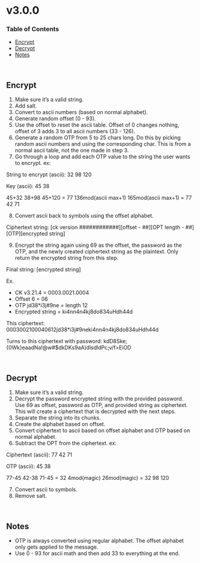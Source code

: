 # v3.0.0

### Table of Contents
- [Encrypt](#encrypt)
- [Decrypt](#decrypt)
- [Notes](#notes)

<br>

## Encrypt

1. Make sure it’s a valid string.
2. Add salt.
3. Convert to ascii numbers (based on normal alphabet).
4. Generate random offset (0 - 93).
5. Use the offset to reset the ascii table. Offset of 0 changes nothing, offset of 3 adds 3 to all ascii numbers (33 - 126).
6. Generate a random OTP from 5 to 25 chars long. Do this by picking random ascii numbers and using the corresponding char. This is from a normal ascii table, not the one made in step 3.
7. Go through a loop and add each OTP value to the string the user wants to encrypt. ex:

  String to encrypt (ascii): 32 98 120

  Key (ascii): 45 38

  45+32 38+98 45+120 = 77 136mod(ascii max+1) 165mod(ascii max+1) = 77 42 71

8. Convert ascii back to symbols using the offset alphabet.

  Ciphertext string: [ck version ############][offset - ##][OPT length - ##][OTP][encrypted string]

9. Encrypt the string again using 69 as the offset, the password as the OTP, and the newly created ciphertext string as the plaintext. Only return the encrypted string from this step.

Final string: [encrypted string]

Ex.
- CK v3.21.4 = 0003.0021.0004
- Offset 6 = 06
- OTP jd38*i3j#9ne = length 12
- Encrypted string = ki4nn4n4kj8do834uHdh44d

This ciphertext: 0003002100040612jd38*i3j#9neki4nn4n4kj8do834uHdh44d

Turns to this ciphertext with password: kdD8Ske;{0Wk}eaadNa!@w#$dkDKs9aA)dlsdldPc;v/f>EiOD

<br>

## Decrypt

1. Make sure it’s a valid string.
2. Decrypt the password encrypted string with the provided password. Use 69 as offset, password as OTP, and provided string as ciphertext. This will create a ciphertext that is decrypted with the next steps.
3. Separate the string into its chunks.
4. Create the alphabet based on offset.
5. Convert ciphertext to ascii based on offset alphabet and OTP based on normal alphabet.
6. Subtract the OPT from the ciphertext. ex:

  Ciphertext (ascii): 77 42 71

  OTP (ascii): 45 38

  77-45 42-38 71-45 = 32 4mod(magic) 26mod(magic) = 32 98 120

7. Convert ascii to symbols.
8. Remove salt.

<br>

## Notes

- OTP is always converted using regular alphabet. The offset alphabet only gets applied to the message.
- Use 0 - 93 for ascii math and then add 33 to everything at the end.

